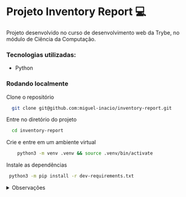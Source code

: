 # Projeto Inventory Report 💻 

Projeto desenvolvido no curso de desenvolvimento web da Trybe, no módulo de Ciência da Computação.

### Tecnologias utilizadas:
- Python

### Rodando localmente

Clone o repositório

```bash
  git clone git@github.com:miguel-inacio/inventory-report.git
```

Entre no diretório do projeto

```bash
  cd inventory-report
```

Crie e entre em um ambiente virtual

```bash
    python3 -m venv .venv && source .venv/bin/activate
```

Instale as dependências

```bash
 python3 -m pip install -r dev-requirements.txt
```

<details>
  <summary> Observações </summary>
  
  ### Os seguintes módulos e seus conteúdos foram desenvolvidos por mim:
  Em inventory_report:
    - main.py
    <hr>
    /importer:
        - csv_importer.py
        - importer.py
        - json_importer.py
        - xml_importer.py
    <hr>
    /inventory:
        - inventory_iterator.py
        - inventory_refactor.py
        - inventory.py
        - product.py
    /reports:
        - complete_report.py
        - simple_report.py
  Em tests:
    /product:
        - test_product.py
    /product_report:
        - test_product_report.py
    /report_decorator:
        - test_report_decorator.py
  
</details>
